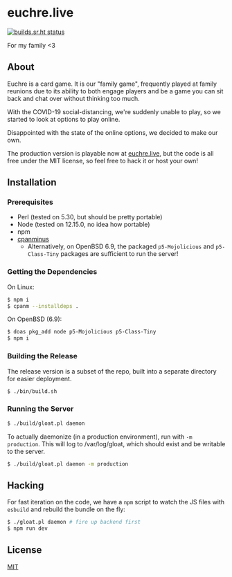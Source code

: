 euchre.live
===========

[![builds.sr.ht status](https://builds.sr.ht/~akarle/euchre-live/commits/.build.yml.svg)](https://builds.sr.ht/~akarle/euchre-live/commits/.build.yml?)

For my family <3

About
-----
Euchre is a card game. It is our "family game", frequently played at family
reunions due to its ability to both engage players and be a game you can sit
back and chat over without thinking too much.

With the COVID-19 social-distancing, we're suddenly unable to play, so we
started to look at options to play online.

Disappointed with the state of the online options, we decided to make our own.

The production version is playable now at [euchre.live](http://euchre.live), but
the code is all free under the MIT license, so feel free to hack it or host your
own!

Installation
------------

### Prerequisites

* Perl (tested on 5.30, but should be pretty portable)
* Node (tested on 12.15.0, no idea how portable)
* npm
* [cpanminus](https://metacpan.org/pod/App::cpanminus)
  - Alternatively, on OpenBSD 6.9, the packaged `p5-Mojolicious` and
    `p5-Class-Tiny` packages are sufficient to run the server!

### Getting the Dependencies

On Linux:

```sh
$ npm i
$ cpanm --installdeps .
```

On OpenBSD (6.9):

```sh
$ doas pkg_add node p5-Mojolicious p5-Class-Tiny
$ npm i
```

### Building the Release

The release version is a subset of the repo, built into a separate directory
for easier deployment.

```sh
$ ./bin/build.sh
```

### Running the Server

```sh
$ ./build/gloat.pl daemon
```

To actually daemonize (in a production environment), run with `-m production`.
This will log to /var/log/gloat, which should exist and be writable to the
server.

```sh
$ ./build/gloat.pl daemon -m production
```

Hacking
-------
For fast iteration on the code, we have a `npm` script to watch the JS files with
`esbuild` and rebuild the bundle on the fly:

```sh
$ ./gloat.pl daemon # fire up backend first
$ npm run dev
```

License
-------
[MIT](./LICENSE)
